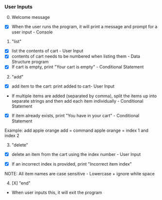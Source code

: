### User Inputs
0. Welcome message

- [X] When the user runs the program, it will print a message and prompt for a user input - Console 


1. "list" <list of space separated items>

- [X] list the contents of cart - User Input
- [X] contents of cart needs to be numbered when listing them - Data Structure program
- [X] If cart is empty, print "Your cart is empty" - Conditional Statement

2. "add"

- [X] add item to the cart: print <item name> added to cart- User Input
- If multiple items are added (separated by comma), split the items up into separate strings and then add each item individually - Conditional Statement
- [X] If item already exists, print "You have <item name> in your cart" - Conditional Statement

Example: add apple orange
add = command
apple orange = index 1 and index 2

3. "delete"

- [X] delete an item from the cart using the index number - User Input
- [X] If an incorrect index is provided, print "Incorrect item index"


NOTE: All item names are case sensitive - Lowercase + ignore white space

4. [X] "end"

- When user inputs this, it will exit the program
